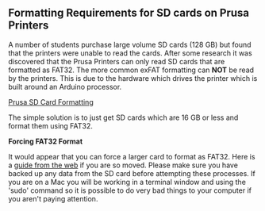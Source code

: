## Formatting Requirements for SD cards on Prusa Printers

A number of students purchase large volume SD cards (128 GB) but found that the printers were unable to read the cards. After some research it was discovered that the Prusa Printers can only read SD cards that are formatted as FAT32. The more common exFAT formatting can **NOT** be read by the printers. This is due to the hardware which drives the printer which is built around an Arduino processor. 

[Prusa SD Card Formatting](https://help.prusa3d.com/article/sd-cards-and-usb-drives_112291)

The simple solution is to just get SD cards which are 16 GB or less and format them using FAT32. 

**Forcing FAT32 Format**

It would appear that you can force a larger card to format as FAT32. Here is a [guide from the web](https://www.diskgenius.com/resource/format-64gb-128gb-usb-drives-to-fat32.html) if you are so moved. Please make sure you have backed up any data from the SD card before attempting these processes. If you are on a Mac you will be working in a terminal window and using the 'sudo' command so it is possible to do very bad things to your computer if you aren't paying attention.

